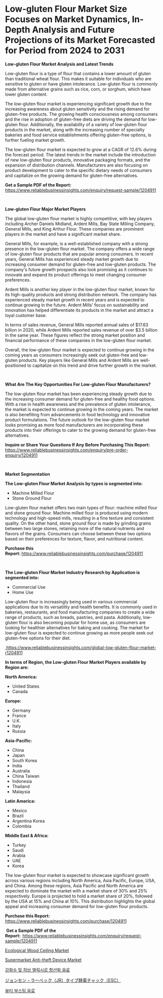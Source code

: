 <p><h1>Low-gluten Flour Market Size Focuses on Market Dynamics, In-Depth Analysis and Future Projections of its Market Forecasted for Period from 2024 to 2031</h1></p><p><strong>Low-gluten Flour Market Analysis and Latest Trends</strong></p>
<p><p>Low-gluten flour is a type of flour that contains a lower amount of gluten than traditional wheat flour. This makes it suitable for individuals who are sensitive to gluten or have gluten intolerance. Low-gluten flour is commonly made from alternative grains such as rice, corn, or sorghum, which have lower gluten content.</p><p>The low-gluten flour market is experiencing significant growth due to the increasing awareness about gluten sensitivity and the rising demand for gluten-free products. The growing health consciousness among consumers and the rise in adoption of gluten-free diets are driving the demand for low-gluten flour. Additionally, the availability of a variety of low-gluten flour products in the market, along with the increasing number of specialty bakeries and food service establishments offering gluten-free options, is further fueling market growth.</p><p>The low-gluten flour market is expected to grow at a CAGR of 12.6% during the forecast period. The latest trends in the market include the introduction of new low-gluten flour products, innovative packaging formats, and the expansion of distribution channels. Manufacturers are also focusing on product development to cater to the specific dietary needs of consumers and capitalize on the growing demand for gluten-free alternatives.</p></p>
<p><strong>Get a Sample PDF of the Report:&nbsp;</strong> <a href="https://www.reliablebusinessinsights.com/enquiry/request-sample/1204911">https://www.reliablebusinessinsights.com/enquiry/request-sample/1204911</a></p>
<p>&nbsp;</p>
<p><strong>Low-gluten Flour Major Market Players</strong></p>
<p><p>The global low-gluten flour market is highly competitive, with key players including Archer Daniels Midland, Ardent Mills, Bay State Milling Company, General Mills, and King Arthur Flour. These companies are prominent players in the market and have a significant market share.</p><p>General Mills, for example, is a well-established company with a strong presence in the low-gluten flour market. The company offers a wide range of low-gluten flour products that are popular among consumers. In recent years, General Mills has experienced steady market growth due to increasing consumer demand for gluten-free and low-gluten products. The company's future growth prospects also look promising as it continues to innovate and expand its product offerings to meet changing consumer preferences.</p><p>Ardent Mills is another key player in the low-gluten flour market, known for its high-quality products and strong distribution network. The company has experienced steady market growth in recent years and is expected to continue growing in the future. Ardent Mills' focus on sustainability and innovation has helped differentiate its products in the market and attract a loyal customer base.</p><p>In terms of sales revenue, General Mills reported annual sales of $17.63 billion in 2020, while Ardent Mills reported sales revenue of over $3.5 billion in the same year. These figures reflect the strong market position and financial performance of these companies in the low-gluten flour market.</p><p>Overall, the low-gluten flour market is expected to continue growing in the coming years as consumers increasingly seek out gluten-free and low-gluten products. Key players like General Mills and Ardent Mills are well-positioned to capitalize on this trend and drive further growth in the market.</p></p>
<p>&nbsp;</p>
<p><strong>What Are The Key Opportunities For Low-gluten Flour Manufacturers?</strong></p>
<p><p>The low-gluten flour market has been experiencing steady growth due to the increasing consumer demand for gluten-free and healthy food options. With a rise in health awareness and the prevalence of gluten intolerance, the market is expected to continue growing in the coming years. The market is also benefiting from advancements in food technology and innovative product formulations. The future outlook for the low-gluten flour market looks promising as more food manufacturers are incorporating these products into their offerings to cater to the growing demand for gluten-free alternatives.</p></p>
<p><strong>Inquire or Share Your Questions If Any Before Purchasing This Report:</strong> <a href="https://www.reliablebusinessinsights.com/enquiry/pre-order-enquiry/1204911">https://www.reliablebusinessinsights.com/enquiry/pre-order-enquiry/1204911</a></p>
<p>&nbsp;</p>
<p><strong>Market Segmentation</strong></p>
<p><strong>The Low-gluten Flour Market Analysis by types is segmented into:</strong></p>
<p><ul><li>Machine Milled Flour</li><li>Stone Ground Flour</li></ul></p>
<p><p>Low-gluten flour market offers two main types of flour: machine milled flour and stone ground flour. Machine milled flour is produced using modern technology and high-speed mills, resulting in a fine texture and consistent quality. On the other hand, stone ground flour is made by grinding grains between two large stones, retaining more of the natural nutrients and flavors of the grains. Consumers can choose between these two options based on their preferences for texture, flavor, and nutritional content.</p></p>
<p><strong>Purchase this Report:&nbsp;</strong><a href="https://www.reliablebusinessinsights.com/purchase/1204911">https://www.reliablebusinessinsights.com/purchase/1204911</a></p>
<p>&nbsp;</p>
<p><strong>The Low-gluten Flour Market Industry Research by Application is segmented into:</strong></p>
<p><ul><li>Commercial Use</li><li>Home Use</li></ul></p>
<p><p>Low-gluten flour is increasingly being used in various commercial applications due to its versatility and health benefits. It is commonly used in bakeries, restaurants, and food manufacturing companies to create a wide range of products, such as breads, pastries, and pasta. Additionally, low-gluten flour is also becoming popular for home use, as consumers are looking for healthier alternatives for baking and cooking. The market for low-gluten flour is expected to continue growing as more people seek out gluten-free options for their diet.</p></p>
<p><a href="https://www.reliablebusinessinsights.com/global-low-gluten-flour-market-r1204911">&nbsp;https://www.reliablebusinessinsights.com/global-low-gluten-flour-market-r1204911</a></p>
<p><strong>In terms of Region, the Low-gluten Flour Market Players available by Region are:</strong></p>
<p>
    <p> <strong> North America: </strong>
        <ul>
            <li>United States</li>
            <li>Canada</li>
        </ul>
        </p> 
    <p> <strong> Europe: </strong>
        <ul>
            <li>Germany</li>
            <li>France</li>
            <li>U.K.</li>
            <li>Italy</li>
            <li>Russia</li>
        </ul>
        </p> 
    <p> <strong> Asia-Pacific: </strong>
        <ul>
            <li>China</li>
            <li>Japan</li>
            <li>South Korea</li>
            <li>India</li>
            <li>Australia</li>
            <li>China Taiwan</li>
            <li>Indonesia</li>
            <li>Thailand</li>
            <li>Malaysia</li>
        </ul>
        </p> 
    <p> <strong> Latin America: </strong>
        <ul>
            <li>Mexico</li>
            <li>Brazil</li>
            <li>Argentina Korea</li>
            <li>Colombia</li>
        </ul>
        </p> 
    <p> <strong> Middle East & Africa: </strong>
        <ul>
            <li>Turkey</li>
            <li>Saudi</li>
            <li>Arabia</li>
            <li>UAE</li>
            <li>Korea</li>
        </ul>
    </p>
    </p>
<p><p>The low-gluten flour market is expected to showcase significant growth across various regions including North America, Asia Pacific, Europe, USA, and China. Among these regions, Asia Pacific and North America are expected to dominate the market with a market share of 30% and 25% respectively. Europe is projected to hold a market share of 20%, followed by the USA at 15% and China at 10%. This distribution highlights the global appeal and increasing consumer demand for low-gluten flour products.</p></p>
<p><strong>Purchase this Report: </strong><a href="https://www.reliablebusinessinsights.com/purchase/1204911">https://www.reliablebusinessinsights.com/purchase/1204911</a></p>
<p>&nbsp;<strong>Get a Sample PDF of the Report:&nbsp;&nbsp;</strong><a href="https://www.reliablebusinessinsights.com/enquiry/request-sample/1204911">https://www.reliablebusinessinsights.com/enquiry/request-sample/1204911</a></p>
<p><strong></strong></p>
<p><p><a href="https://github.com/dimitrishawkinswaynenp91rgz/Market-Research-Report-List-3/blob/main/ecological-wood-ceiling-market.md">Ecological Wood Ceiling Market</a></p><p><a href="https://github.com/gladysalidde/Market-Research-Report-List-1/blob/main/supermarket-anti-theft-device-market.md">Supermarket Anti-theft Device Market</a></p><p><a href="https://github.com/Maeennan456456/Market-Research-Report-List-2/blob/main/5180561106466.md">강화수 및 허브 엘릭시르 항산화 음료</a></p><p><a href="https://github.com/CarlieShields/Market-Research-Report-List-1/blob/main/5298835111509.md">ジョンセン・ラーベック（JR）タイプ静電チャック（ESC）</a></p><p><a href="https://github.com/royErdmtyan906778/Market-Research-Report-List-2/blob/main/2095338106467.md">뷰티 부스팅 음료</a></p></p>